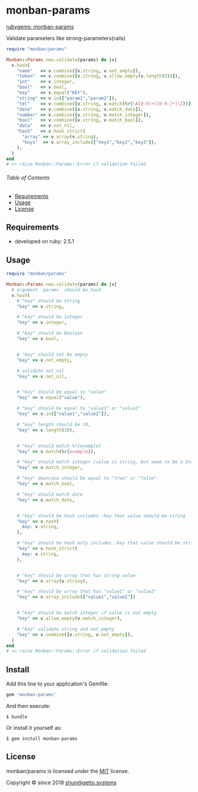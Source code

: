 # monban-params

[rubygems: monban-params](https://rubygems.org/gems/monban-params)

Validate parameters like strong-parameters(rails)

```ruby
require "monban/params"

Monban::Params.new.validate(params) do |v|
  v.hash(
    "name"   => v.combine([v.string, v.not_empty]),
    "token"  => v.combine([v.string, v.allow_empty(v.length(5))]),
    "int"    => v.integer,
    "bool"   => v.bool,
    "key"    => v.equal("KEY"),
    "string" => v.in(["param1","param2"]),
    "tel"    => v.combine([v.string, v.match(%r{\A[0-9]+([0-9-]*)\Z})]),
    "date"   => v.combine([v.string, v.match_date]),
    "number" => v.combine([v.string, v.match_integer]),
    "bool"   => v.combine([v.string, v.match_bool]),
    "data"   => v.not_nil,
    "hash"   => v.hash_strict(
      "array" => v.array(v.string),
      "keys"  => v.array_include(["key1","key2","key3"]),
    ),
  )
end
# => raise Monban::Params::Error if validation failed
```


###### Table of Contents

- [Requirements](#Requirements)
- [Usage](#Usage)
- [License](#License)

<a id="Requirements"></a>
## Requirements

- developed on ruby: 2.5.1


<a id="Usage"></a>
## Usage

```ruby
require "monban/params"

Monban::Params.new.validate(params) do |v|
  # argument `params` should be hash
  v.hash(
    # "key" should be String
    "key" => v.string,

    # "key" should be Integer
    "key" => v.integer,

    # "key" should be Boolean
    "key" => v.bool,


    # "key" should not be empty
    "key" => v.not_empty,

    # validate not_nil
    "key" => v.not_nil,


    # "key" should be equal to "value"
    "key" => v.equal("value"),

    # "key" should be equal to "value1" or "value2"
    "key" => v.in(["value1","value2"]),

    # "key" length should be 10,
    "key" => v.length(10),


    # "key" should match %r{example}
    "key" => v.match(%r{example}),

    # "key" should match integer (value is string, but seem to be a Integer)
    "key" => v.match_integer,

    # "key" downcase should be equal to "true" or "false"
    "key" => v.match_bool,

    # "key" should match date
    "key" => v.match_date,


    # "key" should be hash includes :key that value should be string
    "key" => v.hash(
      key: v.string,
    ),

    # "key" should be hash only includes :key that value should be string
    "key" => v.hash_strict(
      key: v.string,
    ),


    # "key" should be array that has string value
    "key" => v.array(v.string),

    # "key" should be array that has "value1" or "value2"
    "key" => v.array_include(["value1","value2"])


    # "key" should be match integer if value is not empty
    "key" => v.allow_empty(v.match_integer),

    # "key" validate string and not_empty
    "key" => v.combine([v.string, v.not_empty]),
  )
end
# => raise Monban::Params::Error if validation failed
```


## Install

Add this line to your application's Gemfile:

```ruby
gem 'monban-params'
```

And then execute:

```
$ bundle
```

Or install it yourself as:

```
$ gem install monban-params
```


<a id="License"></a>
## License

monban/params is licensed under the [MIT](LICENSE) license.

Copyright &copy; since 2018 shun@getto.systems
